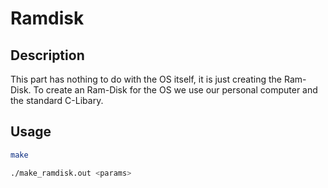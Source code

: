 # Ramdisk

## Description

This part has nothing to do with the OS itself, it is just creating the Ram-Disk. To create an Ram-Disk for the OS we use our personal computer and the standard C-Libary.

## Usage

```bash
make
```

```bash
./make_ramdisk.out <params>
```
